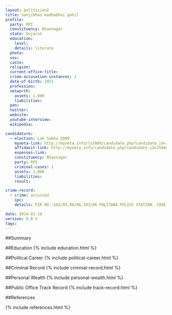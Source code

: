 ```yaml
---
layout: politician2
title: nanjibhai madhabhai gohil
profile: 
  party: RPI
  constituency: Bhavnagar
  state: Gujarat
  education: 
    level: 
    details: literate
  photo: 
  sex: 
  caste: 
  religion: 
  current-office-title: 
  crime-accusation-instances: 1
  date-of-birth: 1972
  profession: 
  networth: 
    assets: 1,000
    liabilities: 
  pan: 
  twitter: 
  website: 
  youtube-interview: 
  wikipedia: 

candidature: 
  - election: Lok Sabha 2009
    myneta-link: http://myneta.info/ls2009/candidate.php?candidate_id=2594
    affidavit-link: http://myneta.info/candidate.php?candidate_id=2594&scan=original
    expenses-link: 
    constituency: Bhavnagar 
    party: RPI
    criminal-cases: 1
    assets: 1,000
    liabilities: 
    result:  

crime-record: 
  - crime: accussed
    ipc: 
    details: FIR NO.:102/05,88/06,193/06 PALITANA POLICE STATION. CASE ARE PANDING. 

date: 2014-01-28
version: 0.0.5
tags: 
---
```

##Summary


##Education
{% include education.html %}


##Political Career
{% include political-career.html %}


##Criminal Record
{% include criminal-record.html %}


##Personal Wealth
{% include personal-wealth.html %}


##Public Office Track Record
{% include track-record.html %}


##References


{% include references.html %}